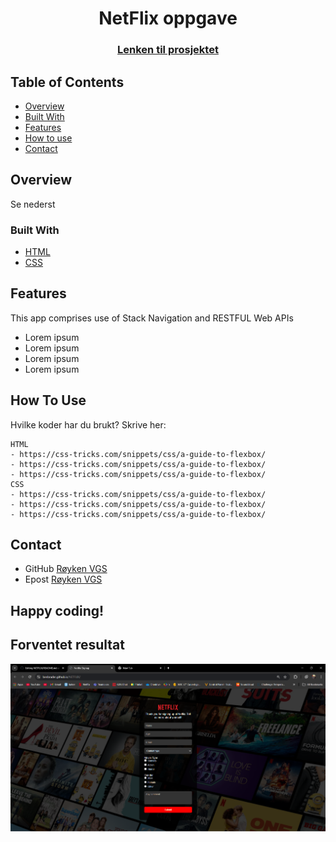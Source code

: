 
<h1 align="center">NetFlix oppgave</h1>
<div align="center">
  <h3>
    <a href="https://benbrader.github.io/NETFLIX/">
      Lenken til prosjektet
    </a>
  </h3>
</div>
<!-- TABLE OF CONTENTS -->

## Table of Contents

- [Overview](#overview)
- [Built With](#built-with)
- [Features](#features)
- [How to use](#how-to-use)
- [Contact](#contact)

<!-- OVERVIEW -->
## Overview
Se nederst

### Built With
- [HTML](https://www.w3schools.com/html/)
- [CSS](https://www.w3schools.com/css/default.asp)

## Features
This app comprises use of Stack Navigation and RESTFUL Web APIs
- Lorem ipsum 
- Lorem ipsum 
- Lorem ipsum 
- Lorem ipsum 

## How To Use
Hvilke koder har du brukt? Skrive her:

```
HTML 
- https://css-tricks.com/snippets/css/a-guide-to-flexbox/
- https://css-tricks.com/snippets/css/a-guide-to-flexbox/
- https://css-tricks.com/snippets/css/a-guide-to-flexbox/
CSS 
- https://css-tricks.com/snippets/css/a-guide-to-flexbox/
- https://css-tricks.com/snippets/css/a-guide-to-flexbox/
- https://css-tricks.com/snippets/css/a-guide-to-flexbox/

```

## Contact
- GitHub [Røyken VGS](https://github.com/roykenvgs)
- Epost [Røyken VGS](mailto:test@gmail.com)


## Happy coding!

## Forventet resultat

![Image_1](./image.png)
